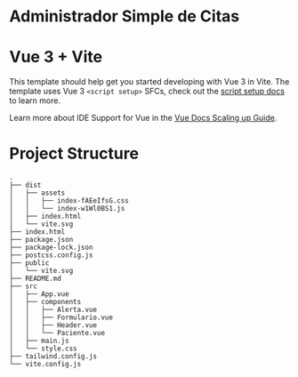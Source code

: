 # Administrador Simple de Citas
# Vue 3 + Vite

This template should help get you started developing with Vue 3 in Vite. The template uses Vue 3 `<script setup>` SFCs, check out the [script setup docs](https://v3.vuejs.org/api/sfc-script-setup.html#sfc-script-setup) to learn more.

Learn more about IDE Support for Vue in the [Vue Docs Scaling up Guide](https://vuejs.org/guide/scaling-up/tooling.html#ide-support).

# Project Structure
```
.
├── dist
│   ├── assets
│   │   ├── index-fAEeIfsG.css
│   │   └── index-w1Wl0BS1.js
│   ├── index.html
│   └── vite.svg
├── index.html
├── package.json
├── package-lock.json
├── postcss.config.js
├── public
│   └── vite.svg
├── README.md
├── src
│   ├── App.vue
│   ├── components
│   │   ├── Alerta.vue
│   │   ├── Formulario.vue
│   │   ├── Header.vue
│   │   └── Paciente.vue
│   ├── main.js
│   └── style.css
├── tailwind.config.js
└── vite.config.js
```